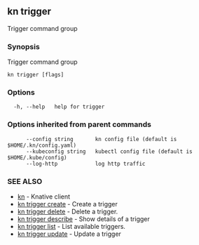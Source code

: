 ## kn trigger

Trigger command group

### Synopsis

Trigger command group

```
kn trigger [flags]
```

### Options

```
  -h, --help   help for trigger
```

### Options inherited from parent commands

```
      --config string       kn config file (default is $HOME/.kn/config.yaml)
      --kubeconfig string   kubectl config file (default is $HOME/.kube/config)
      --log-http            log http traffic
```

### SEE ALSO

* [kn](kn.md)	 - Knative client
* [kn trigger create](kn_trigger_create.md)	 - Create a trigger
* [kn trigger delete](kn_trigger_delete.md)	 - Delete a trigger.
* [kn trigger describe](kn_trigger_describe.md)	 - Show details of a trigger
* [kn trigger list](kn_trigger_list.md)	 - List available triggers.
* [kn trigger update](kn_trigger_update.md)	 - Update a trigger

